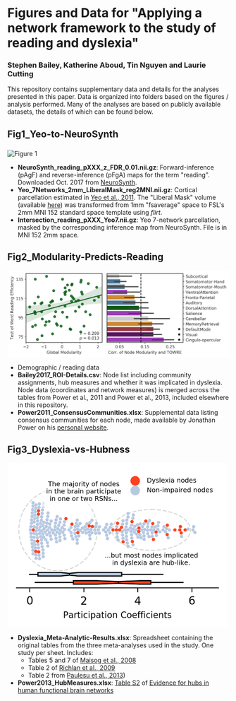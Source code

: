 # Figures and Data for "Applying a network framework to the study of reading and dyslexia"
### Stephen Bailey, Katherine Aboud, Tin Nguyen and Laurie Cutting

This repository contains supplementary data and details for the analyses presented in this paper. Data is organized into folders based on the figures / analysis performed. Many of the analyses are based on publicly available datasets, the details of which can be found below. 

## Fig1_Yeo-to-NeuroSynth

<img src="img/fig1_networks.png" alt="Figure 1" width="600px" align="middle">

- **NeuroSynth_reading_pXXX_z_FDR_0.01.nii.gz**: Forward-inference (pAgF) and reverse-inference (pFgA) maps for the term "reading". Downloaded Oct. 2017 from [NeuroSynth](http://neurosynth.org/analyses/terms/reading/).  
- **Yeo_7Networks_2mm_LiberalMask_reg2MNI.nii.gz**: Cortical parcellation estimated in [Yeo et al., 2011](https://www.ncbi.nlm.nih.gov/pmc/articles/PMC3174820/). The "Liberal Mask" volume (available [here](https://surfer.nmr.mgh.harvard.edu/fswiki/CorticalParcellation_Yeo2011)) was transformed from 1mm "fsaverage" space to FSL's 2mm MNI 152 standard space template using *flirt*. 
- **Intersection_reading_pXXX_Yeo7.nii.gz**: Yeo 7-network parcellation, masked by the corresponding inference map from NeuroSynth. File is in MNI 152 2mm space.

## Fig2_Modularity-Predicts-Reading

<img src="img/fig2_modularity.png" alt="Figure 2" width="600px"  align="middle">

- Demographic / reading data
- **Bailey2017_ROI-Details.csv**: Node list including community assignments, hub measures and whether it was implicated in dyslexia. Node data (coordinates and network measures) is merged across the tables from Power et al., 2011 and Power et al., 2013, included elsewhere in this repository. 
- **Power2011_ConsensusCommunities.xlsx**: Supplemental data listing consensus communities for each node, made available by Jonathan Power on his [personal website](https://www.jonathanpower.net/2011-neuron-bigbrain.html).

## Fig3_Dyslexia-vs-Hubness

<img src="img/fig3_dyslexia.png" alt="Figure 3" width="500px"  align="middle">

- **Dyslexia_Meta-Analytic-Results.xlsx**: Spreadsheet containing the original tables from the three meta-analyses used in the study. One study per sheet. Includes:
	- Tables 5 and 7 of [Maisog et al., 2008](http://onlinelibrary.wiley.com/doi/10.1196/annals.1416.024/full)
	- Table 2 of [Richlan et al., 2009](http://onlinelibrary.wiley.com/doi/10.1002/hbm.20752/full)
	- Table 2 from [Paulesu et al., 2013](https://www.ncbi.nlm.nih.gov/pmc/articles/PMC4227573/))
- **Power2013_HubMeasures.xlsx**: [Table S2](https://www.ncbi.nlm.nih.gov/pmc/articles/PMC3838673/#SMtitle) of [Evidence for hubs in human functional brain networks](https://dx.doi.org/10.1016%2Fj.neuron.2013.07.035)
